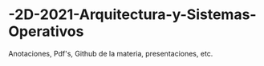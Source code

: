 # -2D-2021-Arquitectura-y-Sistemas-Operativos
Anotaciones, Pdf's, Github de la materia, presentaciones, etc.
